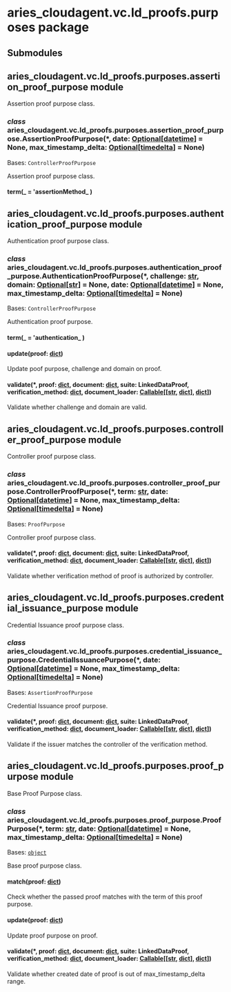 # aries_cloudagent.vc.ld_proofs.purposes package

## Submodules

## aries_cloudagent.vc.ld_proofs.purposes.assertion_proof_purpose module

Assertion proof purpose class.


### _class_ aries_cloudagent.vc.ld_proofs.purposes.assertion_proof_purpose.AssertionProofPurpose(\*, date: [Optional](https://docs.python.org/3/library/typing.html#typing.Optional)[[datetime](https://docs.python.org/3/library/datetime.html#datetime.datetime)] = None, max_timestamp_delta: [Optional](https://docs.python.org/3/library/typing.html#typing.Optional)[[timedelta](https://docs.python.org/3/library/datetime.html#datetime.timedelta)] = None)
Bases: `ControllerProofPurpose`

Assertion proof purpose class.


#### term(_ = 'assertionMethod_ )
## aries_cloudagent.vc.ld_proofs.purposes.authentication_proof_purpose module

Authentication proof purpose class.


### _class_ aries_cloudagent.vc.ld_proofs.purposes.authentication_proof_purpose.AuthenticationProofPurpose(\*, challenge: [str](https://docs.python.org/3/library/stdtypes.html#str), domain: [Optional](https://docs.python.org/3/library/typing.html#typing.Optional)[[str](https://docs.python.org/3/library/stdtypes.html#str)] = None, date: [Optional](https://docs.python.org/3/library/typing.html#typing.Optional)[[datetime](https://docs.python.org/3/library/datetime.html#datetime.datetime)] = None, max_timestamp_delta: [Optional](https://docs.python.org/3/library/typing.html#typing.Optional)[[timedelta](https://docs.python.org/3/library/datetime.html#datetime.timedelta)] = None)
Bases: `ControllerProofPurpose`

Authentication proof purpose.


#### term(_ = 'authentication_ )

#### update(proof: [dict](https://docs.python.org/3/library/stdtypes.html#dict))
Update poof purpose, challenge and domain on proof.


#### validate(\*, proof: [dict](https://docs.python.org/3/library/stdtypes.html#dict), document: [dict](https://docs.python.org/3/library/stdtypes.html#dict), suite: LinkedDataProof, verification_method: [dict](https://docs.python.org/3/library/stdtypes.html#dict), document_loader: [Callable](https://docs.python.org/3/library/typing.html#typing.Callable)[[[str](https://docs.python.org/3/library/stdtypes.html#str), [dict](https://docs.python.org/3/library/stdtypes.html#dict)], [dict](https://docs.python.org/3/library/stdtypes.html#dict)])
Validate whether challenge and domain are valid.

## aries_cloudagent.vc.ld_proofs.purposes.controller_proof_purpose module

Controller proof purpose class.


### _class_ aries_cloudagent.vc.ld_proofs.purposes.controller_proof_purpose.ControllerProofPurpose(\*, term: [str](https://docs.python.org/3/library/stdtypes.html#str), date: [Optional](https://docs.python.org/3/library/typing.html#typing.Optional)[[datetime](https://docs.python.org/3/library/datetime.html#datetime.datetime)] = None, max_timestamp_delta: [Optional](https://docs.python.org/3/library/typing.html#typing.Optional)[[timedelta](https://docs.python.org/3/library/datetime.html#datetime.timedelta)] = None)
Bases: `ProofPurpose`

Controller proof purpose class.


#### validate(\*, proof: [dict](https://docs.python.org/3/library/stdtypes.html#dict), document: [dict](https://docs.python.org/3/library/stdtypes.html#dict), suite: LinkedDataProof, verification_method: [dict](https://docs.python.org/3/library/stdtypes.html#dict), document_loader: [Callable](https://docs.python.org/3/library/typing.html#typing.Callable)[[[str](https://docs.python.org/3/library/stdtypes.html#str), [dict](https://docs.python.org/3/library/stdtypes.html#dict)], [dict](https://docs.python.org/3/library/stdtypes.html#dict)])
Validate whether verification method of proof is authorized by controller.

## aries_cloudagent.vc.ld_proofs.purposes.credential_issuance_purpose module

Credential Issuance proof purpose class.


### _class_ aries_cloudagent.vc.ld_proofs.purposes.credential_issuance_purpose.CredentialIssuancePurpose(\*, date: [Optional](https://docs.python.org/3/library/typing.html#typing.Optional)[[datetime](https://docs.python.org/3/library/datetime.html#datetime.datetime)] = None, max_timestamp_delta: [Optional](https://docs.python.org/3/library/typing.html#typing.Optional)[[timedelta](https://docs.python.org/3/library/datetime.html#datetime.timedelta)] = None)
Bases: `AssertionProofPurpose`

Credential Issuance proof purpose.


#### validate(\*, proof: [dict](https://docs.python.org/3/library/stdtypes.html#dict), document: [dict](https://docs.python.org/3/library/stdtypes.html#dict), suite: LinkedDataProof, verification_method: [dict](https://docs.python.org/3/library/stdtypes.html#dict), document_loader: [Callable](https://docs.python.org/3/library/typing.html#typing.Callable)[[[str](https://docs.python.org/3/library/stdtypes.html#str), [dict](https://docs.python.org/3/library/stdtypes.html#dict)], [dict](https://docs.python.org/3/library/stdtypes.html#dict)])
Validate if the issuer matches the controller of the verification method.

## aries_cloudagent.vc.ld_proofs.purposes.proof_purpose module

Base Proof Purpose class.


### _class_ aries_cloudagent.vc.ld_proofs.purposes.proof_purpose.ProofPurpose(\*, term: [str](https://docs.python.org/3/library/stdtypes.html#str), date: [Optional](https://docs.python.org/3/library/typing.html#typing.Optional)[[datetime](https://docs.python.org/3/library/datetime.html#datetime.datetime)] = None, max_timestamp_delta: [Optional](https://docs.python.org/3/library/typing.html#typing.Optional)[[timedelta](https://docs.python.org/3/library/datetime.html#datetime.timedelta)] = None)
Bases: [`object`](https://docs.python.org/3/library/functions.html#object)

Base proof purpose class.


#### match(proof: [dict](https://docs.python.org/3/library/stdtypes.html#dict))
Check whether the passed proof matches with the term of this proof purpose.


#### update(proof: [dict](https://docs.python.org/3/library/stdtypes.html#dict))
Update proof purpose on proof.


#### validate(\*, proof: [dict](https://docs.python.org/3/library/stdtypes.html#dict), document: [dict](https://docs.python.org/3/library/stdtypes.html#dict), suite: LinkedDataProof, verification_method: [dict](https://docs.python.org/3/library/stdtypes.html#dict), document_loader: [Callable](https://docs.python.org/3/library/typing.html#typing.Callable)[[[str](https://docs.python.org/3/library/stdtypes.html#str), [dict](https://docs.python.org/3/library/stdtypes.html#dict)], [dict](https://docs.python.org/3/library/stdtypes.html#dict)])
Validate whether created date of proof is out of max_timestamp_delta range.
